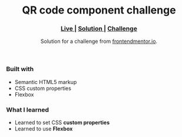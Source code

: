 <img src="">

<h1 align="center">QR code component challenge</h1>
<div align="center">
  <h3>
    <a href="" color="white">
      Live
    </a>
    <span> | </span>
    <a href="">
      Solution
    </a>
   <span> | </span>
    <a href="https://www.frontendmentor.io/challenges/qr-code-component-iux_sIO_H/hub">
      Challenge
    </a>
  </h3>
</div>
<div align="center">
   Solution for a challenge from  <a href="https://www.frontendmentor.io/" target="_blank">frontendmentor.io</a>.
</div>
<br>
<br>


### Built with

- Semantic HTML5 markup
- CSS custom properties
- Flexbox

### What I learned

* Learned to set CSS **custom properties**
* Learned to use **Flexbox** 



